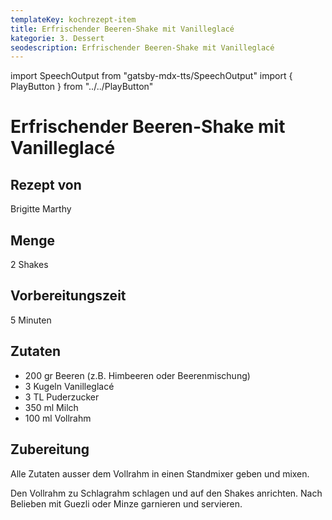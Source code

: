 ```yaml
---
templateKey: kochrezept-item
title: Erfrischender Beeren-Shake mit Vanilleglacé
kategorie: 3. Dessert
seodescription: Erfrischender Beeren-Shake mit Vanilleglacé
---
```

import SpeechOutput from "gatsby-mdx-tts/SpeechOutput"
import { PlayButton } from "../../PlayButton"

<SpeechOutput id="kochrezept-brigitte-marthy-beeren-shake-vanilleglace" customPlayButton={PlayButton}>

# Erfrischender Beeren-Shake mit Vanilleglacé

## Rezept von

Brigitte Marthy

## Menge

2 Shakes 

## Vorbereitungszeit

5 Minuten

## Zutaten

* 200 gr Beeren (z.B. Himbeeren oder Beerenmischung)
* 3 Kugeln Vanilleglacé
* 3 TL Puderzucker
* 350 ml Milch
* 100 ml Vollrahm

## Zubereitung

Alle Zutaten ausser dem Vollrahm in einen Standmixer geben und mixen. 

Den Vollrahm zu Schlagrahm schlagen und auf den Shakes anrichten. Nach Belieben mit Guezli oder Minze garnieren und servieren.

</SpeechOutput>
